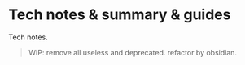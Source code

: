 # Tech notes & summary & guides
Tech notes.
> WIP: remove all useless and deprecated. refactor by obsidian.
